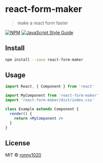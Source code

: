 # react-form-maker

> make a react form faster

[![NPM](https://img.shields.io/npm/v/react-form-maker.svg)](https://www.npmjs.com/package/react-form-maker) [![JavaScript Style Guide](https://img.shields.io/badge/code_style-standard-brightgreen.svg)](https://standardjs.com)

## Install

```bash
npm install --save react-form-maker
```

## Usage

```jsx
import React, { Component } from 'react'

import MyComponent from 'react-form-maker'
import 'react-form-maker/dist/index.css'

class Example extends Component {
  render() {
    return <MyComponent />
  }
}
```

## License

MIT © [ronny1020](https://github.com/ronny1020)
